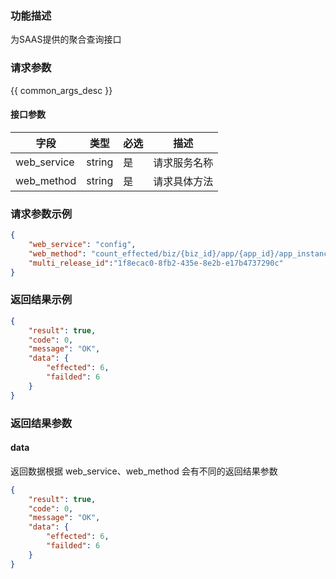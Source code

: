 ### 功能描述

为SAAS提供的聚合查询接口

### 请求参数

{{ common_args_desc }}

#### 接口参数

| 字段         |  类型     | 必选   |  描述    |
|--------------|-----------|--------|----------|
| web_service       |  string   | 是     | 请求服务名称   |
| web_method |  string   | 是     | 请求具体方法 |

### 请求参数示例

```json
{
	"web_service": "config",
	"web_method": "count_effected/biz/{biz_id}/app/{app_id}/app_instance",
    "multi_release_id":"1f8ecac0-8fb2-435e-8e2b-e17b4737290c"
}

```

### 返回结果示例

```json
{
    "result": true,
    "code": 0,
    "message": "OK",
    "data": {
        "effected": 6,
        "failded": 6
    }
}
```

### 返回结果参数

#### data

返回数据根据 web_service、web_method 会有不同的返回结果参数
```json
{
    "result": true,
    "code": 0,
    "message": "OK",
    "data": {
        "effected": 6,
        "failded": 6
    }
}
```
